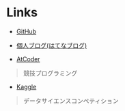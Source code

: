 # Links

- [GitHub](https://github.com/maronuu)

- [個人ブログ(はてなブログ)](https://riguo.hatenablog.com/)

- [AtCoder](https://atcoder.jp/users/maronu)
> 競技プログラミング
- [Kaggle](https://www.kaggle.com/yutarooguri)
> データサイエンスコンペティション
